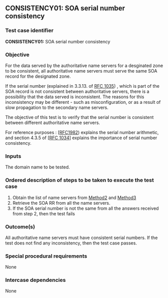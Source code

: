 ## CONSISTENCY01: SOA serial number consistency

### Test case identifier

**CONSISTENCY01:** SOA serial number consistency

### Objective

For the data served by the authoritative name servers for a desginated zone
to be consistent, all authoritative name servers must serve the same SOA
record for the designated zone.   

If the serial number (explained in 3.3.13. of [RFC 1035](http://tools.ietf.org/html/rfc1035)) 
, which is part of the SOA record is not consistent between authoritative servers, 
there is a possibility that the data served is inconsistent. The reasons for this 
inconsistency may be different - such as misconfiguration, or as a result of slow 
propagation to the secondary name servers.

The objective of this test is to verify that the serial number is consistent
between different authoritative name servers.

For reference purposes : [[RFC1982](http://tools.ietf.org/html/rfc1982)) 
explains the serial number arithmetic, and section 4.3.5 of 
[[RFC 1034](http://tools.ietf.org/html/rfc1035)] explains the importance of
serial number consistency.


### Inputs

The domain name to be tested.

### Ordered description of steps to be taken to execute the test case

1. Obtain the list of name servers from [Method2](../Methods.md) and
   [Method3](../Methods.md)
2. Retrieve the SOA RR from all the name servers. 
3. If the SOA serial number is not the same from all the answers received
   from step 2, then the test fails

### Outcome(s)

All authoritative name servers must have consistent serial numbers. If the
test does not find any inconsistency, then the test case passes.

### Special procedural requirements	

None

### Intercase dependencies

None

